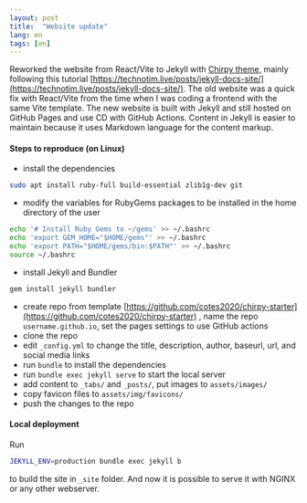 ```yaml
---
layout: post
title:  "Website update"
lang: en
tags: [en]
---
```


Reworked the website from React/Vite to Jekyll with [Chirpy theme](https://github.com/cotes2020/jekyll-theme-chirpy/), mainly following this tutorial [https://technotim.live/posts/jekyll-docs-site/](https://technotim.live/posts/jekyll-docs-site/).
The old website was a quick fix with React/Vite from the time when I was coding a frontend with the same Vite template.  The new website is built with Jekyll and still hosted on GitHub Pages and use CD with GitHub Actions. 
Content in Jekyll is easier to maintain because it uses Markdown language for the content markup.


#### Steps to reproduce (on Linux)

- install the dependencies
```bash
sudo apt install ruby-full build-essential zlib1g-dev git
```
- modify the variables for RubyGems packages to be installed in the home directory of the user
```bash
echo '# Install Ruby Gems to ~/gems' >> ~/.bashrc
echo 'export GEM_HOME="$HOME/gems"' >> ~/.bashrc
echo 'export PATH="$HOME/gems/bin:$PATH"' >> ~/.bashrc
source ~/.bashrc
```
- install Jekyll and Bundler
```bash
gem install jekyll bundler
```

- create repo from template [https://github.com/cotes2020/chirpy-starter](https://github.com/cotes2020/chirpy-starter) , name the repo `username.github.io`, set the pages settings to use GitHub actions
- clone the repo
- edit `_config.yml` to change the title, description, author, baseurl, url, and social media links
- run `bundle` to install the dependencies
- run `bundle exec jekyll serve` to start the local server
- add content to `_tabs/` and `_posts/`, put images to `assets/images/`
- copy favicon files to `assets/img/favicons/`
- push the changes to the repo

#### Local deployment

Run 
```bash
JEKYLL_ENV=production bundle exec jekyll b
```
to build the site in `_site` folder. And now it is possible to serve it with NGINX or any other webserver.